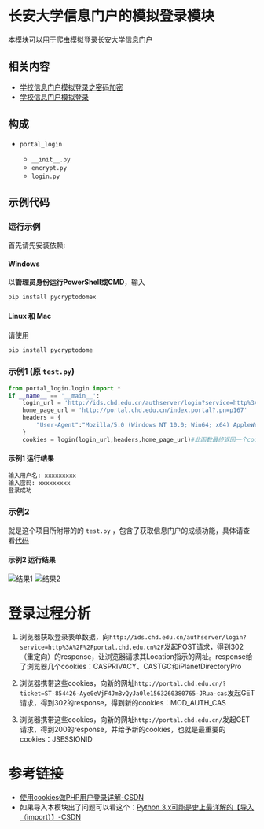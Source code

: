 # 长安大学信息门户的模拟登录模块

本模块可以用于爬虫模拟登录长安大学信息门户

## 相关内容

- [学校信息门户模拟登录之密码加密](https://hanechiri.github.io/post/portal_login_encrypt/#more)
- [学校信息门户模拟登录](https://hanechiri.github.io/post/portal_login/#more)

## 构成

- `portal_login`

  - `__init__.py`
  - `encrypt.py`
  - `login.py`

## 示例代码

### 运行示例

首先请先安装依赖:

#### Windows 

以**管理员身份运行PowerShell或CMD**，输入

```bash
pip install pycryptodomex
```

#### Linux 和 Mac 

请使用

```bash
pip install pycryptodome
```

### 示例1 (原 `test.py`)

```python
from portal_login.login import *
if __name__ == '__main__':
    login_url = 'http://ids.chd.edu.cn/authserver/login?service=http%3A%2F%2Fportal.chd.edu.cn%2F'
    home_page_url = 'http://portal.chd.edu.cn/index.portal?.pn=p167'
    headers = {
        "User-Agent":"Mozilla/5.0 (Windows NT 10.0; Win64; x64) AppleWebKit/537.36 (KHTML, like Gecko) Chrome/73.0.3683.103 Safari/537.36"
    }
    cookies = login(login_url,headers,home_page_url)#此函数最终返回一个cookies
```

#### 示例1 运行结果

```bash
输入用户名: xxxxxxxxx
输入密码: xxxxxxxxx
登录成功
```

### 示例2

就是这个项目所附带的的 `test.py` ，包含了获取信息门户的成绩功能，具体请查看[代码](https://github.com/lollipopnougat/CHD_portal_login/blob/master/test.py)


#### 示例2 运行结果

![结果1](https://lollipopnougat.github.io/website-calculator/img/chdgpa1.png)
![结果2](https://lollipopnougat.github.io/website-calculator/img/chdgpa2.png)

# 登录过程分析

1. 浏览器获取登录表单数据，向`http://ids.chd.edu.cn/authserver/login?service=http%3A%2F%2Fportal.chd.edu.cn%2F`发起POST请求，得到302（重定向）的response，让浏览器请求其Location指示的网址。response给了浏览器几个cookies：CASPRIVACY、CASTGC和iPlanetDirectoryPro

2. 浏览器携带这些cookies，向新的网址`http://portal.chd.edu.cn/?ticket=ST-854426-Aye0eVjF4JmBvQyJa0le1563260380765-JRua-cas`发起GET请求，得到302的response，得到新的cookies：MOD_AUTH_CAS

3. 浏览器携带这些cookies，向新的网址`http://portal.chd.edu.cn/`发起GET请求，得到200的response，并给予新的cookies，也就是最重要的cookies：JSESSIONID

# 参考链接

- [使用cookies做PHP用户登录详解-CSDN](https://blog.csdn.net/awhip9/article/details/78007600)
- 如果导入本模块出了问题可以看这个：[Python 3.x可能是史上最详解的【导入（import）】-CSDN](https://blog.csdn.net/weixin_38256474/article/details/81228492)

